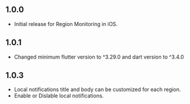 ## 1.0.0

* Initial release for Region Monitoring in iOS.

## 1.0.1

* Changed minimum flutter version to ^3.29.0 and dart version to ^3.4.0

## 1.0.3

* Local notifications title and body can be customized for each region.
* Enable or Dislable local notifications.